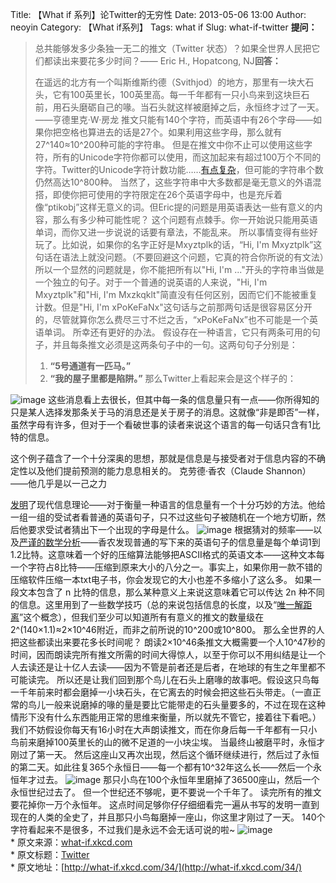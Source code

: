 Title: 【What if 系列】论Twitter的无穷性
Date: 2013-05-06 13:00
Author: neoyin
Category: 【What if系列】
Tags: what if
Slug: what-if-twitter
**提问：**

> 总共能够发多少条独一无二的推文（Twitter
> 状态）？如果全世界人民把它们都读出来要花多少时间？—— Eric H., Hopatcong,
> NJ**回答：**  
>
> 在遥远的北方有一个叫斯维斯约德（Svithjod）的地方，那里有一块大石头，它有100英里长，100英里高。每一千年都有一只小鸟来到这块巨石前，用石头磨砺自己的喙。当石头就这样被磨掉之后，永恒终才过了一天。——亨德里克·W·房龙
> 推文只能有140个字符，而英语中有26个字母——如果你把空格也算进去的话是27个。如果利用这些字母，那么就有27\^140≈10\^200种可能的字符串。
> 但是在推文中你不止可以使用这些字符，所有的Unicode字符你都可以使用，而这加起来有超过100万个不同的字符。Twitter的Unicode字符计数功能……[有点复杂](https://dev.twitter.com/docs/counting-characters)，但可能的字符串个数仍然高达10\^800种。
> 当然了，这些字符串中大多数都是毫无意义的外语混搭，即使你把可使用的字符限定在26个英语字母中，也是充斥着像“ptikobj”这样无意义的词。但Eric提的问题是用英语表达一些有意义的内容，那么有多少种可能性呢？
> 这个问题有点棘手。你一开始说只能用英语单词，而你又进一步说说的话要有章法，不能乱来。
> 所以事情变得有些好玩了。比如说，如果你的名字正好是Mxyztplk的话，“Hi, I'm
> Mxyztplk”这句话在语法上就没问题。（不要回避这个问题，它真的符合你所说的有文法）所以一个显然的问题就是，你不能把所有以"Hi,
> I'm
> ..."开头的字符串当做是一个独立的句子。对于一个普通的说英语的人来说，"Hi,
> I'm Mxyztplk"和"Hi, I'm
> Mxzkqklt"简直没有任何区别，因而它们不能被重复计数。但是"Hi, I'm
> xPoKeFaNx"这句话与之前那两句话是很容易区分开的，尽管就算你怎么费尽三寸不烂之舌，“xPoKeFaNx”也不可能是一个英语单词。
> 所幸还有更好的办法。
> 假设存在一种语言，它只有两条可用的句子，并且每条推文必须是这两条句子中的一句。这两句句子分别是：  
>  1. **“5号通道有一匹马。”**  
>  2. **“我的屋子里都是陷阱。”** 那么Twitter上看起来会是这个样子的：

![image](http://cdn.yeeyan.org/upload/image/2013/03/01181822_64225.jpg)
这些消息看上去很长，但其中每一条的信息量只有一点——你所得知的只是某人选择发那条关于马的消息还是关于房子的消息。这就像“非是即否”一样，虽然字母有许多，但对于一个看破世事的读者来说这个语言的每一句话只含有1比特的信息。
<!--more-->
这个例子蕴含了一个十分深奥的思想，那就是信息是与接受者对于信息内容的不确定性以及他们提前预测的能力息息相关的。
克劳德·香农（Claude Shannon）——他几乎是以一己之力

[发明](http://cm.bell-labs.com/cm/ms/what/shannonday/shannon1948.pdf)了现代信息理论——对于衡量一种语言的信息量有一个十分巧妙的方法。他给一组一组的受试者看普通的英语句子，只不过这些句子被随机在一个地方切断，然后他要求受试者猜出下一个出现的字母是什么。
![image](http://cdn.yeeyan.org/upload/image/2013/03/01181833_67657.jpg)
根据猜对的频率——以及[严谨的数学分析](http://languagelog.ldc.upenn.edu/myl/Shannon1950.pdf)——香农发现普通的写下来的英语句子的信息量是每个单词1到1.2比特。这意味着一个好的压缩算法能够把ASCII格式的英语文本——这种文本每一个字符占8比特——压缩到原来大小的八分之一。事实上，如果你用一款不错的压缩软件压缩一本txt电子书，你会发现它的大小也差不多缩小了这么多。
如果一段文本包含了 n 比特的信息，那么某种意义上来说这意味着它可以传达 2n
种不同的信息。这里用到了一些数学技巧（总的来说包括信息的长度，以及“[唯一解距离](http://en.wikipedia.org/wiki/Unicity_distance)”这个概念），但我们至少可以知道所有有意义的推文的数量级在2\^(140×1.1)≈2×10\^46附近，而非之前所说的10\^200或10\^800。
那么全世界的人把这些都读出来要花多长时间呢？
朗读2×10\^46条推文大概需要一个人10\^47秒的时间，因而朗读完所有推文所需的时间大得惊人，以至于你可以不用纠结是让一个人去读还是让十亿人去读——因为不管是前者还是后者，在地球的有生之年里都不可能读完。
所以还是让我们回到那个鸟儿在石头上磨喙的故事吧。假设这只鸟每一千年前来时都会磨掉一小块石头，在它离去的时候会把这些石头带走。（一直正常的鸟儿一般来说磨掉的喙的量是要比它能带走的石头量要多的，不过在现在这种情形下没有什么东西能用正常的思维来衡量，所以就先不管它，接着往下看吧。）
我们不妨假设你每天有16小时在大声朗读推文，而在你身后每一千年都有一只小鸟前来磨掉100英里长的山的微不足道的一小块尘埃。
当最终山被磨平时，永恒才刚过了第一天。
然后这座山又再次出现，然后这个循环继续进行，然后过了永恒的第二天。如此往复365个永恒日——每一个都有10\^32年这么长——然后一个永恒年才过去。
![image](http://what-if.xkcd.com/imgs/a/34/twitter_mountains.png)
那只小鸟在100个永恒年里磨掉了36500座山，然后一个永恒世纪过去了。
但一个世纪还不够呢，更不要说一个千年了。
读完所有的推文要花掉你一万个永恒年。
这点时间足够你仔仔细细看完一遍从书写的发明一直到现在的人类的全史了，并且那只小鸟每磨掉一座山，你这里才刚过了一天。
140个字符看起来不是很多，不过我们是永远不会无话可说的啦\~
![image](http://what-if.xkcd.com/imgs/a/34/twitter_bird.png)   
\* 原文来源：[what-if.xkcd.com](http://what-if.xkcd.com/34/)  
\*
原文标题：[Twitter](http://source.yeeyan.org/view/475536_ed4 "Twitter")  
\* 原文地址：[http://what-if.xkcd.com/34/](http://what-if.xkcd.com/34/)
